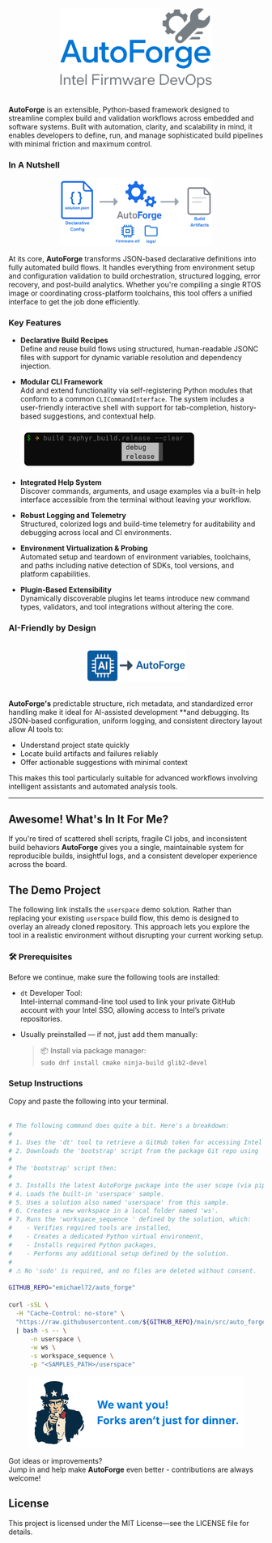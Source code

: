 <!--suppress HtmlDeprecatedAttribute -->
<br>
<div align="center">
  <img src="src/auto_forge/resources/package/clip_art/logo.png" alt="Logo" style="width: 300px;">
</div>
<br>

**AutoForge** is an extensible, Python-based framework designed to streamline complex build and validation workflows
across embedded and software systems. Built with automation, clarity, and scalability in mind,
it enables developers to define, run, and manage sophisticated build pipelines with minimal
friction and maximum control.

### In A Nutshell

<div align="center">
  <img src="src/auto_forge/resources/package/clip_art/flow.png" alt="Build Flow" style="width: 300px;">
</div>

At its core, **AutoForge** transforms JSON-based declarative definitions into fully automated build flows.
It handles everything from environment setup and configuration validation to build orchestration,
structured logging, error recovery, and post-build analytics.
Whether you're compiling a single RTOS image or coordinating cross-platform
toolchains, this tool offers a unified interface to get the job done efficiently.

### Key Features

- **Declarative Build Recipes**  
  Define and reuse build flows using structured, human-readable JSONC files with support for dynamic variable
  resolution and dependency injection.

- **Modular CLI Framework**  
  Add and extend functionality via self-registering Python modules that conform to a common `CLICommandInterface`. The
  system includes a user-friendly interactive shell with support for tab-completion, history-based suggestions, and
  contextual
  help. <br><br><img src="src/auto_forge/resources/package/clip_art/auto_complete.png" alt="Auto Complete" style="width: 350px;"><br>

- **Integrated Help System**  
  Discover commands, arguments, and usage examples via a built-in help interface accessible from the terminal without
  leaving your workflow.

- **Robust Logging and Telemetry**  
  Structured, colorized logs and build-time telemetry for auditability and debugging across local and CI environments.

- **Environment Virtualization & Probing**  
  Automated setup and teardown of environment variables, toolchains, and paths including native detection of SDKs, tool
  versions, and platform capabilities.

- **Plugin-Based Extensibility**  
  Dynamically discoverable plugins let teams introduce new command types, validators, and tool integrations without
  altering the core.

### AI-Friendly by Design

<br>
<div align="center">
  <img src="src/auto_forge/resources/package/clip_art/ai.png" alt="AI Ready" style="width: 200px;">
</div>
<br>

**AutoForge's** predictable structure, rich metadata, and standardized error handling make it ideal for AI-assisted
development **and debugging. Its JSON-based configuration, uniform logging,
and consistent directory layout allow AI tools to:

- Understand project state quickly
- Locate build artifacts and failures reliably
- Offer actionable suggestions with minimal context

This makes this tool particularly suitable for advanced workflows involving intelligent
assistants and automated analysis tools.

---

## Awesome! What's In It For Me?

If you're tired of scattered shell scripts, fragile CI jobs, and inconsistent build behaviors **AutoForge** gives you a
single, maintainable system for reproducible builds, insightful logs, and a consistent developer experience across the
board.

## The Demo Project

The following link installs the `userspace` demo solution.
Rather than replacing your existing `userspace` build flow, this demo is designed to overlay an
already cloned repository. This approach lets you explore the tool in a realistic environment
without disrupting your current working setup.

### 🛠 Prerequisites

Before we continue, make sure the following tools are installed:

- `dt` Developer Tool:  
  Intel-internal command-line tool used to link your private GitHub account with your Intel SSO, allowing access to
  Intel’s private repositories.

- Usually preinstalled — if not, just add them manually:
  > 📦 Install via package manager:  
  `sudo dnf install cmake ninja-build glib2-devel`

### Setup Instructions

Copy and paste the following into your terminal.

```bash

# The following command does quite a bit. Here's a breakdown:
#
# 1. Uses the 'dt' tool to retrieve a GitHub token for accessing Intel private repositories.
# 2. Downloads the 'bootstrap' script from the package Git repo using 'curl' and executes it.
#
# The 'bootstrap' script then:
#
# 3. Installs the latest AutoForge package into the user scope (via pip).
# 4. Loads the built-in 'userspace' sample.
# 5. Uses a solution also named 'userspace' from this sample.
# 6. Creates a new workspace in a local folder named 'ws'.
# 7. Runs the 'workspace_sequence ' defined by the solution, which:
#    - Verifies required tools are installed,
#    - Creates a dedicated Python virtual environment,
#    - Installs required Python packages,
#    - Performs any additional setup defined by the solution.
#
# ⚠ No 'sudo' is required, and no files are deleted without consent.

GITHUB_REPO="emichael72/auto_forge"

curl -sSL \
  -H "Cache-Control: no-store" \
  "https://raw.githubusercontent.com/${GITHUB_REPO}/main/src/auto_forge/resources/shared/bootstrap.sh" \
  | bash -s -- \
      -n userspace \
      -w ws \
      -s workspace_sequence \
      -p "<SAMPLES_PATH>/userspace"
```

<div style="text-align: center;">
  <img src="src/auto_forge/resources/package/clip_art/fork.png" alt="Get Involved">
</div>

Got ideas or improvements?<br>Jump in and help make **AutoForge** even better - contributions are always welcome!

## License

This project is licensed under the MIT License—see the LICENSE file for details.
